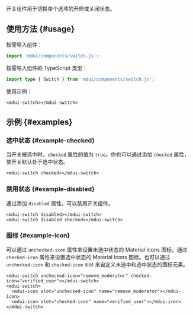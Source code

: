 开关组件用于切换单个选项的开启或关闭状态。

## 使用方法 {#usage}

按需导入组件：

```js
import 'mdui/components/switch.js';
```

按需导入组件的 TypeScript 类型：

```ts
import type { Switch } from 'mdui/components/switch.js';
```

使用示例：

```html,example
<mdui-switch></mdui-switch>
```

## 示例 {#examples}

### 选中状态 {#example-checked}

当开关被选中时，`checked` 属性的值为 `true`。你也可以通过添加 `checked` 属性，使开关默认处于选中状态。

```html,example,expandable
<mdui-switch checked></mdui-switch>
```

### 禁用状态 {#example-disabled}

通过添加 `disabled` 属性，可以禁用开关组件。

```html,example,expandable
<mdui-switch disabled></mdui-switch>
<mdui-switch disabled checked></mdui-switch>
```

### 图标 {#example-icon}

可以通过 `unchecked-icon` 属性来设置未选中状态的 Material Icons 图标，通过 `checked-icon` 属性来设置选中状态的 Material Icons 图标。也可以通过 `unchecked-icon` 和 `checked-icon` slot 来自定义未选中和选中状态的图标元素。

```html,example,expandable
<mdui-switch unchecked-icon="remove_moderator" checked-icon="verified_user"></mdui-switch>
<mdui-switch>
  <mdui-icon slot="unchecked-icon" name="remove_moderator"></mdui-icon>
  <mdui-icon slot="checked-icon" name="verified_user"></mdui-icon>
</mdui-switch>
```
